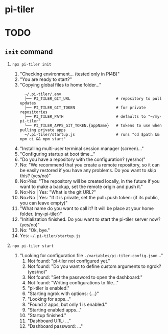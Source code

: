 # pi-tiler

# TODO

## `init` command

1. `npx pi-tiler init`
   1. "Checking environment... (tested only in PI4B)"
   1. "You are ready to start?"
   1. "Copying global files to home folder..."
      ```
		~/.pi-tiler/.env
		├── PI_TILER_GIT_URL					# repository to pull updates
		├── PI_TILER_GIT_TOKEN					# for private repositories
		├── PI_TILER_PATH						# defaults to "~/my-pi-tiler"
		└── PI_TILER_APPS_GIT_TOKEN.{appName}	# tokens to use when pulling private apps
		~/.pi-tiler/startup.js					# runs "cd $path && npm ci && npm start"
	  ```
   1. "Installing multi-user terminal session manager (screen)..."
   1. "Configuring startup at boot time..."
   1. "Do you have a repository with the configuration? (yes/no)"
   1. No: "We recommend that you create a remote repository, so it can be easily restored if you have any problems. Do you want to skip this? (yes/no)"
   1. No>Yes: "The repository will be created locally, in the future if you want to make a backup, set the remote origin and push it."
   1. No>No | Yes: "What is the git URL?"
   1. No>No | Yes: "If it is private, set the pull+push token: (if its public, you can leave empty)"
   1. "What name do you want to call it? It will be place at your home folder. (my-pi-tiler)"
   1. "Initialization finished. Do you want to start the pi-tiler server now? (yes/no)"
   1. No: "Ok, bye."
   1. Yes: `~/.pi-tiler/startup.js`

1. `npx pi-tiler start`
   1. "Looking for configuration file `./variables/pi-tiler-config.json`..."
	  1. Not found: "pi-tiler not configured yet."
	  1. Not found: "Do you want to define custom arguments to ngrok? (yes/no)"
	  1. Not found: "Set the password to open the dashboard:"
	  1. Not found: "Writing configurations to file..."
	  1. "pi-tiler is enabled."
	  1. "Starting ngrok with options: {...}"
	  1. "Looking for apps..."
	  1. "Found 2 apps, but only 1 is enabled."
	  1. "Starting enabled apps..."
	  1. "Startup finished."
	  1. "Dashboard URL: ..."
	  1. "Dashboard password: ..."